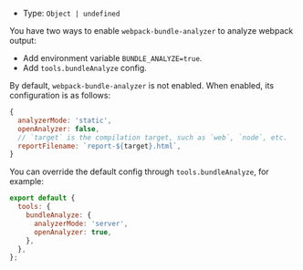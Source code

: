 - Type: `Object | undefined`

You have two ways to enable `webpack-bundle-analyzer` to analyze webpack output:

- Add environment variable `BUNDLE_ANALYZE=true`.
- Add `tools.bundleAnalyze` config.

By default, `webpack-bundle-analyzer` is not enabled. When enabled, its configuration is as follows:

```js
{
  analyzerMode: 'static',
  openAnalyzer: false,
  // `target` is the compilation target, such as `web`, `node`, etc.
  reportFilename: `report-${target}.html`,
}
```

You can override the default config through `tools.bundleAnalyze`, for example:

```js
export default {
  tools: {
    bundleAnalyze: {
      analyzerMode: 'server',
      openAnalyzer: true,
    },
  },
};
```

